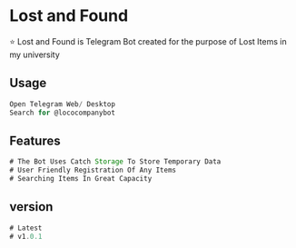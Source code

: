 # Lost and Found

⭐️ Lost and Found is Telegram Bot created for the purpose of Lost Items in my university

## Usage

```javascript
Open Telegram Web/ Desktop
Search for @lococompanybot
```

## Features

```Javascript
# The Bot Uses Catch Storage To Store Temporary Data
# User Friendly Registration Of Any Items
# Searching Items In Great Capacity
```

## version

```Javascript
# Latest
# v1.0.1
```
